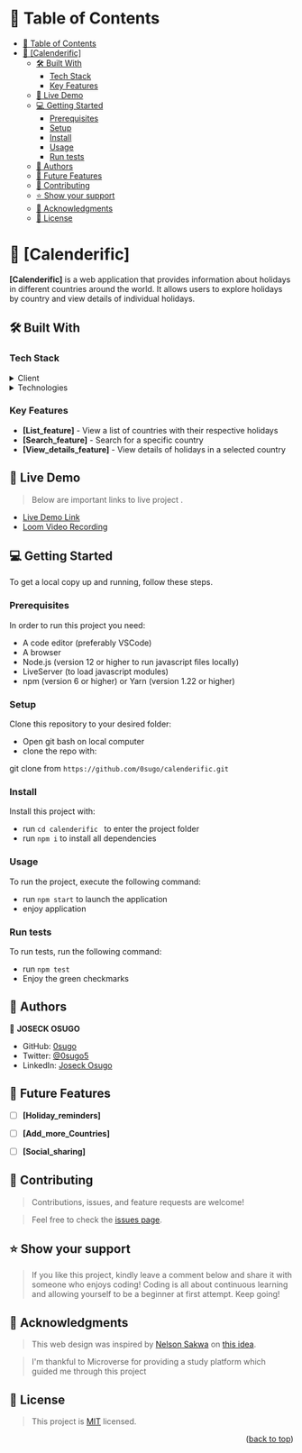 <!-- TABLE OF CONTENTS -->

# 📗 Table of Contents

- [📗 Table of Contents](#-table-of-contents)
- [📖 \[Calenderific\] ](#-calenderific-)
  - [🛠 Built With ](#-built-with-)
    - [Tech Stack ](#tech-stack-)
    - [Key Features ](#key-features-)
  - [🚀 Live Demo ](#-live-demo-)
  - [💻 Getting Started ](#-getting-started-)
    - [Prerequisites](#prerequisites)
    - [Setup](#setup)
    - [Install](#install)
    - [Usage](#usage)
    - [Run tests](#run-tests)
  - [👥 Authors ](#-authors-)
  - [🔭 Future Features ](#-future-features-)
  - [🤝 Contributing ](#-contributing-)
  - [⭐️ Show your support ](#️-show-your-support-)
  - [🙏 Acknowledgments ](#-acknowledgments-)
  - [📝 License ](#-license-)

<!-- PROJECT DESCRIPTION -->

# 📖 [Calenderific] <a name="about-project"></a>

**[Calenderific]** is a web application that provides information about holidays in different countries around the world. It allows users to explore holidays by country and view details of individual holidays.

## 🛠 Built With <a name="built-with"></a>

### Tech Stack <a name="tech-stack"></a>


<details>
  <summary>Client</summary>
   <ul>
    <li><a href="https://developer.mozilla.org/en-US/docs/Web/HTML">HTML</a></li>
    <li><a href="https://developer.mozilla.org/en-US/docs/Web/CSS">CSS</a></li>
    <li><a href="https://developer.mozilla.org/en-US/docs/Web/JavaScript">JavaScript</a></li>    
  </ul>
</details>

<details>
<summary>Technologies</summary>
  <ul>
    <li><a href="https://create-react-app.dev">React</a></li>
    <li><a href="https://redux.js.org/">Redux</a></li>
    <li><a href="https://axios-http.com/">Axios</a></li>    
    <li><a href="https://axios-http.com/">Axios</a></li>    
    <li><a href="https://axios-http.com/">Axios</a></li>    
    <li><a href="https://axios-http.com/">Axios</a></li>    
    <li><a href="https://axios-http.com/">Axios</a></li>    
    <li><a href="https://axios-http.com/">Axios</a></li>    
    <li><a href="https://axios-http.com/">Axios</a></li>    
    <li><a href="https://axios-http.com/">Axios</a></li>    
    <li><a href="https://axios-http.com/">Axios</a></li>    
    <li><a href="https://axios-http.com/">Axios</a></li>    
    <li><a href="https://axios-http.com/">Axios</a></li>    
    <li><a href="https://axios-http.com/">Axios</a></li>    
  </ul>
</details>

<!-- Features -->

### Key Features <a name="key-features"></a>


- **[List_feature]** - View a list of countries with their respective holidays
- **[Search_feature]** - Search for a specific country
- **[View_details_feature]** - View details of holidays in a selected country

<!-- LIVE DEMO -->

## 🚀 Live Demo <a name="live-demo"></a>
> Below are important links to live project .

- [Live Demo Link](https://calenderific.onrender.com)
- [Loom Video Recording](https://www.loom.com/share/41e8dae1521649399c16a6f39d797cad)


<!-- GETTING STARTED -->

## 💻 Getting Started <a name="getting-started"></a>

To get a local copy up and running, follow these steps.

### Prerequisites

In order to run this project you need:
- A code editor (preferably VSCode)
- A browser
- Node.js (version 12 or higher to run javascript files locally)
- LiveServer (to load javascript modules)
- npm (version 6 or higher) or Yarn (version 1.22 or higher)


### Setup
Clone this repository to your desired folder:

- Open git bash on local computer
- clone the repo with: 

git clone from ```https://github.com/0sugo/calenderific.git```

### Install

Install this project with:

- run ```cd calenderific ``` to enter the project folder
- run ```npm i``` to install all dependencies



### Usage

To run the project, execute the following command:

- run ```npm start``` to launch the application
- enjoy application


### Run tests

To run tests, run the following command:

- run ```npm test```
- Enjoy the green checkmarks



<!-- AUTHORS -->

## 👥 Authors <a name="authors"></a>

👤 **JOSECK OSUGO**

- GitHub: [0sugo](https://github.com/0sugo)
- Twitter: [@0sugo5](https://twitter.com/osugo5)
- LinkedIn: [Joseck Osugo](https://www.linkedin.com/in/joseck-osugo/)



<!-- FUTURE FEATURES -->

## 🔭 Future Features <a name="future-features"></a>

- [ ] **[Holiday_reminders]**
- [ ] **[Add_more_Countries]**
- [ ] **[Social_sharing]**


<!-- CONTRIBUTING -->

## 🤝 Contributing <a name="contributing"></a>

> Contributions, issues, and feature requests are welcome!

> Feel free to check the [issues page](https://github.com/0sugo/calenderific/issues).


<!-- SUPPORT -->

## ⭐️ Show your support <a name="support"></a>

> If you like this project, kindly leave a comment below and share it with someone who enjoys coding! Coding is all about continuous learning and allowing yourself to be a beginner at first attempt. Keep going! 


<!-- ACKNOWLEDGEMENTS -->

## 🙏 Acknowledgments <a name="acknowledgements"></a>

> This web design was inspired by [Nelson Sakwa](https://www.behance.net/sakwadesignstudio)
on [this idea](https://www.behance.net/gallery/31579789/Ballhead-App-(Free-PSDs)).

> I'm thankful to Microverse for providing a study platform which guided me through this project


<!-- LICENSE -->

## 📝 License <a name="license"></a>

> This project is [MIT](./LICENSE) licensed.

<p align="right">(<a href="#readme-top">back to top</a>)</p>

